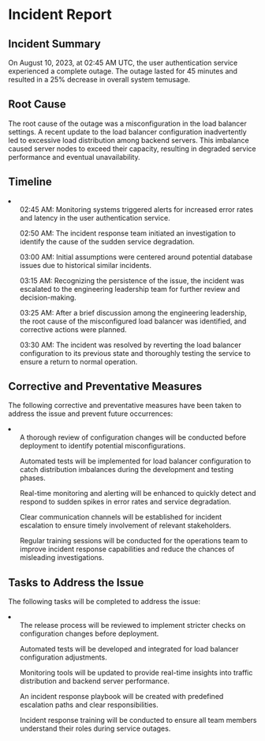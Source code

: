 <h1>Incident Report</h1>
<h2>Incident Summary</h2>
<p>On August 10, 2023, at 02:45 AM UTC, the user authentication service experienced a complete outage. The outage lasted for 45 minutes and resulted in a 25% decrease in overall system temusage.</p>
<h2>Root Cause</h2>
<p>The root cause of the outage was a misconfiguration in the load balancer settings. A recent update to the load balancer configuration inadvertently led to excessive load distribution among backend servers. This imbalance caused server nodes to exceed their capacity, resulting in degraded service performance and eventual unavailability.</p>
<h2>Timeline</h2>
<li>
<ul>02:45 AM: Monitoring systems triggered alerts for increased error rates and latency in the user authentication service.</ul>
<ul>02:50 AM: The incident response team initiated an investigation to identify the cause of the sudden service degradation.</ul>
<ul>03:00 AM: Initial assumptions were centered around potential database issues due to historical similar incidents.</ul>
<ul>03:15 AM: Recognizing the persistence of the issue, the incident was escalated to the engineering leadership team for further review and decision-making.</ul>
<ul>03:25 AM: After a brief discussion among the engineering leadership, the root cause of the misconfigured load balancer was identified, and corrective actions were planned.</ul>
<ul>03:30 AM: The incident was resolved by reverting the load balancer configuration to its previous state and thoroughly testing the service to ensure a return to normal operation.</ul>
</li>
<h2>Corrective and Preventative Measures</h2>
<p>The following corrective and preventative measures have been taken to address the issue and prevent future occurrences:</p>
<li>
<ul>A thorough review of configuration changes will be conducted before deployment to identify potential misconfigurations.</ul>
<ul>Automated tests will be implemented for load balancer configuration to catch distribution imbalances during the development and testing phases.</ul>
<ul>Real-time monitoring and alerting will be enhanced to quickly detect and respond to sudden spikes in error rates and service degradation.</ul>
<ul>Clear communication channels will be established for incident escalation to ensure timely involvement of relevant stakeholders.</ul>
<ul>Regular training sessions will be conducted for the operations team to improve incident response capabilities and reduce the chances of misleading investigations.</ul>
</li>
<h2>Tasks to Address the Issue</h2>
<p>The following tasks will be completed to address the issue:</p>
<li>
<ul>The release process will be reviewed to implement stricter checks on configuration changes before deployment.</ul>
<ul>Automated tests will be developed and integrated for load balancer configuration adjustments.</ul>
<ul>Monitoring tools will be updated to provide real-time insights into traffic distribution and backend server performance.</ul>
<ul>An incident response playbook will be created with predefined escalation paths and clear responsibilities.</ul>
<ul>Incident response training will be conducted to ensure all team members understand their roles during service outages.</ul>
</li>

